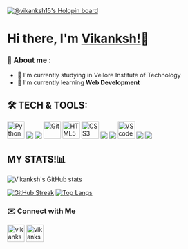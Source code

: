 [![@vikanksh15's Holopin board](https://holopin.me/vikanksh15)](https://holopin.io/@vikanksh15)

# Hi there, I'm [Vikanksh!](https://github.com/vikanksh15)👋


<h3>🔎 About me :</h3>

- 🏫 I'm currently studying in Vellore Institute of Technology
- 🌱 I'm currently learning **Web Development**
<!-- 💬 Ask me about **[topic](add link here)**-->
<!-- ❤️ I love open source-->
<!--add fact here ⚡ Fun Fact:.--> 



## 🛠 TECH & TOOLS:

<p>    
  <!-- Python -->
  <img src="https://img.icons8.com/color/344/python--v1.png" alt="Python" width="40" height="40"/>
  
  <!-- NumPy -->
  <img src="https://img.icons8.com/color/48/000000/numpy.png"/>
  
  <!-- OpenCV -->
  <img src="https://img.icons8.com/fluency/48/000000/opencv.png"/>
  
  <!--Git-->
  <img src="https://img.icons8.com/color/344/git.png" alt="Git" width="40" height="40"/>
    
  <!--html-->
  <img src="https://img.icons8.com/color/344/html-5--v1.png" alt="HTML5" width="40" height="40"/>
    
  <!--css-->
  <img src="https://img.icons8.com/color/344/css3.png" alt="CSS3" width="40" height="40"/>
  
  <!--Bootstrap-->
  <img src="https://img.icons8.com/color/48/000000/bootstrap.png"/>
  
  <!--JavaScript-->
  <img src="https://img.icons8.com/color/48/000000/javascript--v2.png"/>
  
  <!-- VS Code-->
  <img src="https://img.icons8.com/fluent/48/000000/visual-studio-code-2019.png" alt="VS code" width="40" height="40"/>
  
  <!--Anaconda-->
  <img src="https://img.icons8.com/fluency/40/000000/anaconda--v2.png"/>
  
  <!--Jupyter notebook-->
  <img src="https://img.icons8.com/fluency/48/000000/jupyter.png"/>
</p>

## MY STATS!📊

![Vikanksh's GitHub stats](https://github-readme-stats.vercel.app/api?username=vikanksh15&theme=merko&show_icons=true)


[![GitHub Streak](http://github-readme-streak-stats.herokuapp.com?user=vikanksh15&theme=merko&hide_border=true&date_format=%5BY%20%5DM%20j)](https://git.io/streak-stats)                                        [![Top Langs](https://github-readme-stats.vercel.app/api/top-langs/?username=vikanksh15&langs_count=2&theme=merko)](https://github.com/vikanksh15/github-readme-stats)

<h3>✉️  Connect with Me</h3>
<p>
 <a href="https://twitter.com/VikankshGautam" ><img align="center" src="https://img.icons8.com/color/48/000000/twitter--v1.png" alt="vikankshgautam" height="40" width="40"/></a>
 <a href="https://in.linkedin.com/in/vikanksh-gautam" ><img align="center" src="https://img.icons8.com/color/344/linkedin-circled--v1.png" alt="vikankshgautam" height="40" width="40"/></a> 
</p>
